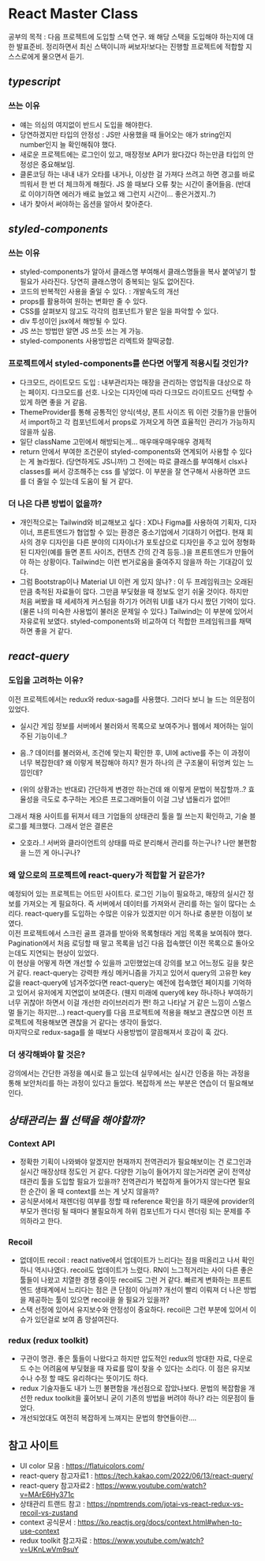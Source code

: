 # React Master Class

공부의 목적 : 다음 프로젝트에 도입할 스택 연구. 왜 해당 스택을 도입해야 하는지에 대한 발표준비. 정리하면서 최신 스택이니까 써보자!보다는 진행할 프로젝트에 적합할 지 스스로에게 물으면서 듣기.

## _typescript_

### 쓰는 이유

-   얘는 의심의 여지없이 반드시 도입을 해야한다.
-   당연하겠지만 타입의 안정성 : JS만 사용했을 때 들어오는 애가 string인지 number인지 늘 확인해줘야 했다.
-   새로운 프로젝트에는 로그인이 있고, 매장정보 API가 왔다갔다 하는만큼 타입의 안정성은 중요해보임.
-   클론코딩 하는 내내 내가 오타를 내거나, 이상한 걸 가져다 쓰려고 하면 경고를 바로 띄워서 한 번 더 체크하게 해줬다. JS 쓸 때보다 오류 찾는 시간이 줄어들음. (반대로 이야기하면 에러가 배로 늘었고 왜 그런지 시간이... 좋은거겠지..?)
-   내가 찾아서 써야하는 옵션을 알아서 찾아준다.

## _styled-components_

### 쓰는 이유

-   styled-components가 알아서 클래스명 부여해서 클래스명들을 복사 붙여넣기 할 필요가 사라진다. 당연히 클래스명이 중복되는 일도 없어진다.
-   코드의 반복적인 사용을 줄일 수 있다. : 개발속도의 개선
-   props를 활용하여 원하는 변화만 줄 수 있다.
-   CSS를 살펴보지 않고도 각각의 컴포넌트가 맡은 일을 파악할 수 있다.
-   div 투성이인 jsx에서 해방될 수 있다.
-   JS 쓰는 방법만 알면 JS 쓰듯 쓰는 게 가능.
-   styled-components 사용방법은 리엑트와 찰떡궁합.

### 프로젝트에서 styled-components를 쓴다면 어떻게 적용시킬 것인가?

-   다크모드, 라이트모드 도입 : 내부관리자는 매장을 관리하는 영업직을 대상으로 하는 페이지. 다크모드를 선호. 나오는 디자인에 따라 다크모드 라이트모드 선택할 수 있게 하면 좋을 거 같음.
-   ThemeProvider를 통해 공통적인 양식(색상, 폰트 사이즈 뭐 이런 것들?)을 만들어서 import하고 각 컴포넌트에서 props로 가져오게 하면 효율적인 관리가 가능하지 않을까 싶음.
-   일단 className 고민에서 해방되는게... 매우매우매우매우 경제적
-   return 안에서 부여한 조건문이 styled-components와 연계되어 사용할 수 있다는 게 놀라웠다. (당연하게도 JS니까!) 그 전에는 따로 클래스를 부여해서 clsx나 classes를 써서 강조해주는 css 를 넣었다. 이 부분을 잘 연구해서 사용하면 코드를 더 줄일 수 있는데 도움이 될 거 같다.

### 더 나은 다른 방법이 없을까?

-   개인적으로는 Tailwind와 비교해보고 싶다 : XD나 Figma를 사용하여 기획자, 디자이너, 프론트엔드가 협업할 수 있는 환경은 중소기업에서 기대하기 어렵다. 현재 회사의 경우 디자인을 다른 분야의 디자이너가 포토샵으로 디자인을 주고 있어 정형화된 디자인(예를 들면 폰트 사이즈, 컨텐츠 간의 간격 등등..)을 프론트엔드가 만들어야 하는 상황이다. Tailwind는 이런 번거로움을 줄여주지 않을까 하는 기대감이 있다.
-   그럼 Bootstrap이나 Material UI 이런 게 있지 않나? : 이 두 프레임워크는 오래된만큼 축적된 자료들이 많다. 그만큼 부딪혔을 때 정보도 얻기 쉬울 것이다. 하지만 처음 써봤을 때 세세하게 커스텀을 하기가 어려워 UI를 내가 다시 짰던 기억이 있다. (물론 나의 미숙한 사용법이 불러온 문제일 수 있다.) Tailwind는 이 부분에 있어서 자유로워 보였다. styled-components와 비교하여 더 적합한 프레임워크를 채택하면 좋을 거 같다.

## _react-query_

### 도입을 고려하는 이유?

이전 프로젝트에서는 redux와 redux-saga를 사용했다. 그러다 보니 늘 드는 의문점이 있었다.

-   실시간 게임 정보를 서버에서 불러와서 목록으로 보여주거나 웹에서 제어하는 일이 주된 기능이네..?

-   음..? 데이터를 불러와서, 조건에 맞는지 확인한 후, UI에 active를 주는 이 과정이 너무 복잡한데? 왜 이렇게 복잡해야 하지? 뭔가 하나의 큰 구조물이 뒤엉켜 있는 느낌인데?

-   (위의 상황과는 반대로)
    간단하게 변경만 하는건데 왜 이렇게 문법이 복잡할까..? 효율성을 극도로 추구하는 게으른 프로그래머들이 이걸 그냥 냅둘리가 없어!!

그래서 채용 사이트를 뒤져서 테크 기업들의 상태관리 툴을 뭘 쓰는지 확인하고, 기술 블로그를 체크했다. 그래서 얻은 결론은

-   오호라..! 서버와 클라이언트의 상태를 따로 분리해서 관리를 하는구나? 나만 불편함을 느낀 게 아니구나?

### 왜 앞으로의 프로젝트에 react-query가 적합할 거 같은가?

예정되어 있는 프로젝트는 어드민 사이트다. 로그인 기능이 필요하고, 매장의 실시간 정보를 가져오는 게 필요하다. 즉 서버에서 데이터를 가져와서 관리를 하는 일이 많다는 소리다. react-query를 도입하는 수많은 이유가 있겠지만 이거 하나로 충분한 이점이 보였다.
<br />
이전 프로젝트에서 스크린 골프 결과를 받아와 목록형태라 게임 목록을 보여줘야 했다. Pagination에서 처음 로딩할 때 말고 목록을 넘긴 다음 접속했던 이전 목록으로 돌아오는데도 지연되는 현상이 있었다.
<br />
이 현상을 어떻게 하면 개선할 수 있을까 고민했었는데 강의를 보고 어느정도 길을 찾은 거 같다. react-query는 강력한 캐싱 메커니즘을 가지고 있어서 query의 고유한 key값을 react-query에 넘겨주었다면 react-query는 예전에 접속했던 페이지를 기억하고 있어서 유저에게 지연없이 보여준다. (웬지 미래에 query에 key 하나하나 부여하기 너무 귀찮아! 하면서 이걸 개선한 라이브러리가 짠! 하고 나타날 거 같은 느낌이 스멀스멀 들기는 하지만...) react-query를 다음 프로젝트에 적용을 해보고 괜찮으면 이전 프로젝트에 적용해보면 괜찮을 거 같다는 생각이 들었다.
<br />
마지막으로 redux-saga를 쓸 때보다 사용방법이 깔끔해져서 호감이 훅 갔다.

### 더 생각해봐야 할 것은?

강의에서는 간단한 과정을 예시로 들고 있는데 실무에서는 실시간 인증을 하는 과정을 통해 보안처리를 하는 과정이 있다고 들었다. 복잡하게 쓰는 부분은 연습이 더 필요해보인다.

## _상태관리는 뭘 선택을 해야할까?_

### Context API

-   정확한 기획이 나와봐야 알겠지만 현재까지 전역관리가 필요해보이는 건 로그인과 실시간 매장상태 정도인 거 같다. 다양한 기능이 들어가지 않는거라면 굳이 전역상태관리 툴을 도입할 필요가 있을까? 전역관리가 복잡하게 들어가지 않는다면 필요한 순간이 올 때 context를 쓰는 게 낫지 않을까?
-   공식문서에서 재렌더링 여부를 정할 때 reference 확인을 하기 때문에 provider의 부모가 렌더링 될 때마다 불필요하게 하위 컴포넌트가 다시 렌더링 되는 문제를 주의하라고 한다.

### Recoil

-   없데이트 recoil : react native에서 업데이트가 느리다는 점을 떠올리고 나서 확인하니 역시나였다. recoil도 업데이트가 느렸다. RN이 느그적거리는 사이 다른 좋은 툴들이 나왔고 치열한 경쟁 중이듯 recoil도 그런 거 같다. 빠르게 변화하는 프론트엔드 생태계에서 느리다는 점은 큰 단점이 아닐까? 개선이 빨리 이뤄져 더 나은 방법을 제공하는 툴이 있으면 recoil을 쓸 필요가 있을까?
-   스택 선정에 있어서 유지보수와 안정성이 중요하다. recoil은 그런 부분에 있어서 이슈가 있던걸로 보여 좀 망설여진다.

### redux (redux toolkit)

-   구관이 명관. 좋은 툴들이 나왔다고 하지만 압도적인 redux의 방대한 자료, 다운로드 수는 어려움에 부딪혔을 때 자료를 많이 찾을 수 있다는 소리다. 이 점은 유지보수나 수정 할 때도 유리하다는 뜻이기도 하다.
-   redux 기술자들도 내가 느낀 불편함을 개선점으로 잡았나보다. 문법의 복잡함을 개선한 redux toolkit을 훑어보니 굳이 기존의 방법을 버려야 하나? 라는 의문점이 들었다.
-   개선되었대도 여전히 복잡하게 느껴지는 문법의 향연들이란....

## 참고 사이트

-   UI color 모음 : https://flatuicolors.com/
-   react-query 참고자료1 : https://tech.kakao.com/2022/06/13/react-query/
-   react-query 참고자료2 : https://www.youtube.com/watch?v=MArE6Hy371c
-   상태관리 트랜드 참고 : https://npmtrends.com/jotai-vs-react-redux-vs-recoil-vs-zustand
-   context 공식문서 : https://ko.reactjs.org/docs/context.html#when-to-use-context
-   redux toolkit 참고자료 : https://www.youtube.com/watch?v=UKnLwVm9suY
